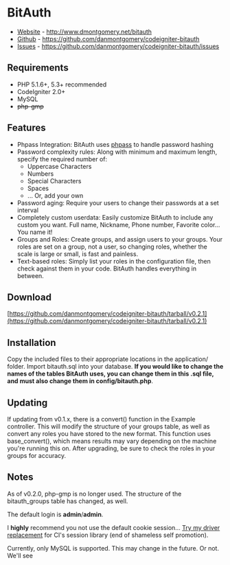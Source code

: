 # BitAuth

* [Website](http://www.dmontgomery.net/bitauth) - http://www.dmontgomery.net/bitauth
* [Github](https://github.com/danmontgomery/codeigniter-bitauth) - https://github.com/danmontgomery/codeigniter-bitauth
* [Issues](https://github.com/danmontgomery/codeigniter-bitauth/issues) - https://github.com/danmontgomery/codeigniter-bitauth/issues

## Requirements
* PHP 5.1.6+, 5.3+ recommended
* CodeIgniter 2.0+
* MySQL
* ~~php-gmp~~

## Features
* Phpass Integration: BitAuth uses [phpass](http://www.openwall.com/phpass/) to handle password hashing
* Password complexity rules: Along with minimum and maximum length, specify the required number of:
	* Uppercase Characters
	* Numbers
	* Special Characters
	* Spaces
	* ... Or, add your own
* Password aging: Require your users to change their passwords at a set interval
* Completely custom userdata: Easily customize BitAuth to include any custom you want. Full name, Nickname, Phone number, Favorite color... You name it!
* Groups and Roles: Create groups, and assign users to your groups. Your roles are set on a group, not a user, so changing roles, whether the scale is large or small, is fast and painless.
* Text-based roles: Simply list your roles in the configuration file, then check against them in your code. BitAuth handles everything in between.

## Download
[https://github.com/danmontgomery/codeigniter-bitauth/tarball/v0.2.1](https://github.com/danmontgomery/codeigniter-bitauth/tarball/v0.2.1)

## Installation
Copy the included files to their appropriate locations in the application/ folder. Import bitauth.sql into your database. **If you would like to change the names of the tables BitAuth uses, you can change them in this .sql file, and must also change them in config/bitauth.php**.

## Updating
If updating from v0.1.x, there is a convert() function in the Example controller. This will modify the structure of your groups table, as well as convert any roles you have stored to the new format. This function uses base_convert(), which means results may vary depending on the machine you're running this on. After upgrading, be sure to check the roles in your groups for accuracy.

## Notes
As of v0.2.0, php-gmp is no longer used. The structure of the bitauth_groups table has changed, as well.

The default login is **admin**/**admin**.

I **highly** recommend you not use the default cookie session... [Try my driver replacement](http://getsparks.org/packages/session-driver/show) for CI's session library (end of shameless self promotion).

Currently, only MySQL is supported. This may change in the future. Or not. We'll see

